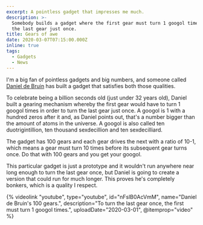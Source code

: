 ```yaml
---
excerpt: A pointless gadget that impresses me much.
description: >-
  Somebody builds a gadget where the first gear must turn 1 googol times to turn
  the last gear just once.
title: Gears of awe
date: 2020-03-07T07:15:00.000Z
inline: true
tags:
  - Gadgets
  - News
---
```

I'm a big fan of pointless gadgets and big numbers, and someone called [Daniel de Bruin](https://www.instagram.com/daniel_de_bruin/) has built a gadget that satisfies both those qualities.

To celebrate being a billion seconds old (just under 32 years old), Daniel built a gearing mechanism whereby the first gear would have to turn 1 googol times in order to turn the last gear just once. A googol is 1 with a hundred zeros after it and, as Daniel points out, that's a number bigger than the amount of atoms in the universe. A googol is also called ten duotrigintillion, ten thousand sexdecillion and ten sexdecilliard.

The gadget has 100 gears and each gear drives the next with a ratio of 10-1, which means a gear must turn 10 times before its subsequent gear turns once. Do that with 100 gears and you get your googol.

This particular gadget is just a prototype and it wouldn't run anywhere near long enough to turn the last gear once, but Daniel is going to create a version that could run for much longer. This proves he's completely bonkers, which is a quality I respect.

{% videolink "youtube", type="youtube", id="nFslB0AcVmM", name="Daniel de Bruin's 100 gears.", description="To turn the last gear once, the first must turn 1 googol times.", uploadDate="2020-03-01", @itemprop="video" %}

